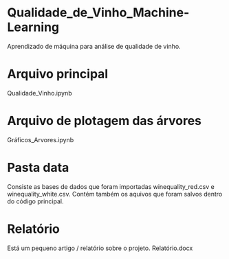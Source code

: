 # Qualidade_de_Vinho_Machine-Learning
Aprendizado de máquina para análise de qualidade de vinho.

# Arquivo principal
Qualidade_Vinho.ipynb 

# Arquivo de plotagem das árvores
Gráficos_Arvores.ipynb

# Pasta data
Consiste as bases de dados que foram importadas winequality_red.csv e winequality_white.csv.
Contém também os aquivos que foram salvos dentro do código principal.

# Relatório
Está um pequeno artigo / relatório sobre o projeto. Relatório.docx
